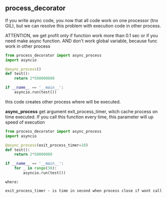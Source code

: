## process_decorator

If you write async code, you now that all code work on one processor (tnx GIL), but we can resolve this problem
with execution code in other process.

ATTENTION, we get profit only if function work more than 0.1 sec or if you need make async function.
AND don't work global variable, because func work in other process
```python
from process_decorator import async_process
import asyncio

@async_process()
def test():
    return 2*500000000

if __name__ == '__main__':
    asyncio.run(test())
```
this code creates other process where will be executed. 

**async_process** get argument exit_process_timer, witch cache process on time executed.
If you call this function every time, this parameter will up speed of execution
```python
from process_decorator import async_process
import asyncio

@async_process(exit_process_timer=10)
def test():
    return 2*50000000

if __name__ == '__main__':
    for _ in range(30):
        asyncio.run(test())
```
```text
where:

exit_process_timer - is time in second when process close if wont call
```
